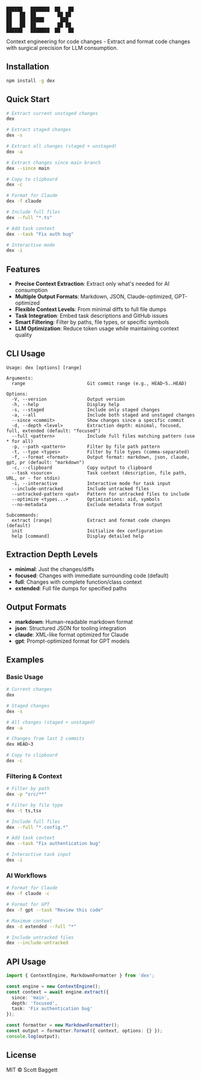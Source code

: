 ```
██████   ███████  ██   ██
██   ██  ██        ██ ██
██   ██  █████      ███
██   ██  ██        ██ ██
██████   ███████  ██   ██

```


Context engineering for code changes - Extract and format code changes with surgical precision for LLM consumption.

## Installation

```bash
npm install -g dex
```

## Quick Start

```bash
# Extract current unstaged changes
dex

# Extract staged changes
dex -s

# Extract all changes (staged + unstaged)
dex -a

# Extract changes since main branch
dex --since main

# Copy to clipboard
dex -c

# Format for Claude
dex -f claude

# Include full files
dex --full "*.ts"

# Add task context
dex --task "Fix auth bug"

# Interactive mode
dex -i
```

## Features

- **Precise Context Extraction**: Extract only what's needed for AI consumption
- **Multiple Output Formats**: Markdown, JSON, Claude-optimized, GPT-optimized
- **Flexible Context Levels**: From minimal diffs to full file dumps
- **Task Integration**: Embed task descriptions and GitHub issues
- **Smart Filtering**: Filter by paths, file types, or specific symbols
- **LLM Optimization**: Reduce token usage while maintaining context quality

## CLI Usage

```
Usage: dex [options] [range]

Arguments:
  range                       Git commit range (e.g., HEAD~5..HEAD)

Options:
  -V, --version               Output version
  -h, --help                  Display help
  -s, --staged                Include only staged changes
  -a, --all                   Include both staged and unstaged changes
  --since <commit>            Show changes since a specific commit
  -d, --depth <level>         Extraction depth: minimal, focused, full, extended (default: "focused")
  --full <pattern>            Include full files matching pattern (use * for all)
  -p, --path <pattern>        Filter by file path pattern
  -t, --type <types>          Filter by file types (comma-separated)
  -f, --format <format>       Output format: markdown, json, claude, gpt, pr (default: "markdown")
  -c, --clipboard             Copy output to clipboard
  --task <source>             Task context (description, file path, URL, or - for stdin)
  -i, --interactive           Interactive mode for task input
  --include-untracked         Include untracked files
  --untracked-pattern <pat>   Pattern for untracked files to include
  --optimize <types...>       Optimizations: aid, symbols
  --no-metadata               Exclude metadata from output

Subcommands:
  extract [range]             Extract and format code changes (default)
  init                        Initialize dex configuration
  help [command]              Display detailed help
```

## Extraction Depth Levels

- **minimal**: Just the changes/diffs
- **focused**: Changes with immediate surrounding code (default)
- **full**: Changes with complete function/class context
- **extended**: Full file dumps for specified paths

## Output Formats

- **markdown**: Human-readable markdown format
- **json**: Structured JSON for tooling integration
- **claude**: XML-like format optimized for Claude
- **gpt**: Prompt-optimized format for GPT models

## Examples

### Basic Usage
```bash
# Current changes
dex

# Staged changes
dex -s

# All changes (staged + unstaged)
dex -a

# Changes from last 3 commits
dex HEAD~3

# Copy to clipboard
dex -c
```

### Filtering & Context
```bash
# Filter by path
dex -p "src/**"

# Filter by file type
dex -t ts,tsx

# Include full files
dex --full "*.config.*"

# Add task context
dex --task "Fix authentication bug"

# Interactive task input
dex -i
```

### AI Workflows
```bash
# Format for Claude
dex -f claude -c

# Format for GPT
dex -f gpt --task "Review this code"

# Maximum context
dex -d extended --full "*"

# Include untracked files
dex --include-untracked
```

## API Usage

```typescript
import { ContextEngine, MarkdownFormatter } from 'dex';

const engine = new ContextEngine();
const context = await engine.extract({
  since: 'main',
  depth: 'focused',
  task: 'Fix authentication bug'
});

const formatter = new MarkdownFormatter();
const output = formatter.format({ context, options: {} });
console.log(output);
```

## License

MIT © Scott Baggett
